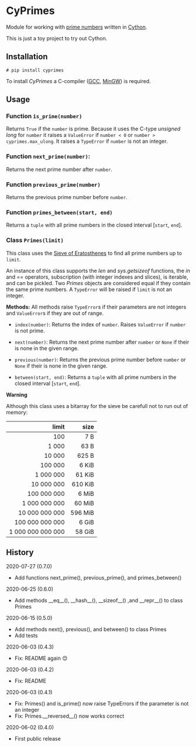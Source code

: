 # CyPrimes

Module for working with [prime numbers](https://en.wikipedia.org/wiki/Prime_number) written
in [Cython](https://cython.org/).

This is just a toy project to try out Cython.


## Installation

    # pip install cyprimes

To install *CyPrimes* a C-compiler ([GCC](https://en.wikipedia.org/wiki/GNU_Compiler_Collection),
[MinGW](https://en.wikipedia.org/wiki/MinGW)) is required.


## Usage

### Function `is_prime(number)`

Returns `True` if the `number` is prime. Because it uses the C-type *unsigned long*
for `number` it raises a `ValueError` if `number < 0` or `number > cyprimes.max_ulong`. It raises
a `TypeError` if `number` is not an integer.

### Function `next_prime(number)`:

Returns the next prime number after `number`.

### Function `previous_prime(number)`

Returns the previous prime number before `number`.

### Function `primes_between(start, end)`

Returns a `tuple` with all prime numbers in the closed interval [`start`, `end`].


### Class `Primes(limit)`

This class uses the [Sieve of Eratosthenes](https://en.wikipedia.org/wiki/Sieve_of_Eratosthenes)
to find all prime numbers up to `limit`.

An instance of this class supports the *len* and *sys.getsizeof* functions, the *in* and *==* operators,
subscription (with integer indexes and slices), is iterable, and can be pickled. Two *Primes* objects are
considered equal if they contain the same prime numbers.
A `TypeError` will be raised if `limit` is not an integer.

**Methods:** All methods raise `TypeError`s if their parameters are not integers and `ValueError`s
             if they are out of range.

* `index(number)`: Returns the index of `number`. Raises `ValueError` if `number` is not prime.

* `next(number)`: Returns the next prime number after `number` or `None` if their is none in the
                  given range.

* `previous(number)`: Returns the previous prime number before `number` or `None` if their is none
                      in the given range.

* `between(start, end)`: Returns a `tuple` with all prime numbers in the closed interval [`start`, `end`].


**Warning**

Although this class uses a bitarray for the sieve be carefull not to run out of memory:

|       limit       |   size   |
| ----------------: | -------: |
|               100 |      7 B |
|             1 000 |     63 B |
|            10 000 |    625 B |
|           100 000 |    6 KiB |
|         1 000 000 |   61 KiB |
|        10 000 000 |  610 KiB |
|       100 000 000 |    6 MiB |
|     1 000 000 000 |   60 MiB |
|    10 000 000 000 |  596 MiB |
|   100 000 000 000 |    6 GiB |
| 1 000 000 000 000 |   58 GiB |


## History

2020-07-27 (0.7.0)

* Add functions next_prime(), previous_prime(), and primes_between()

2020-06-25 (0.6.0)

* Add methods \_\_eq\_\_(), \_\_hash\_\_(), \_\_sizeof\_\_() ,and \_\_repr\_\_() to class Primes

2020-06-15 (0.5.0)

* Add methods next(), previous(), and between() to class Primes
* Add tests

2020-06-03 (0.4.3)

* Fix: README again :blush:

2020-06-03 (0.4.2)

* Fix: README

2020-06-03 (0.4.1)

* Fix: Primes() and is_prime() now raise TypeErrors if the parameter is not an integer
* Fix: Primes.\_\_reversed\_\_() now works correct

2020-06-02 (0.4.0)

* First public release
